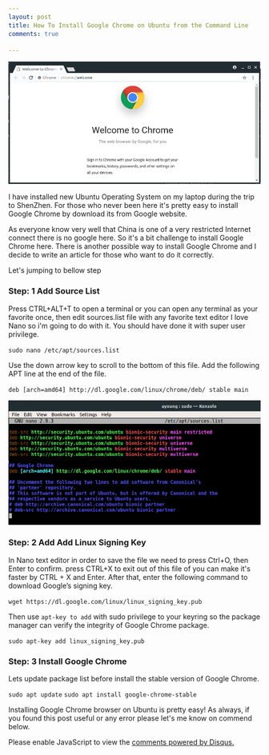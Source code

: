 ```yaml
---
layout: post
title: How To Install Google Chrome on Ubuntu from the Command Line
comments: true

---
```

![](https://raw.githubusercontent.com/mrayoung/ayoungnotes.github.io/master/_posts/img/chrome.png)

I have installed new Ubuntu Operating System on my laptop during the trip to ShenZhen. For those who never been here it's pretty easy to install Google Chrome by download its from Google website.

As everyone know very well that China is one of a very restricted Internet connect there is no google here. So it's a bit challenge to install Google Chrome here. There is another possible way to install Google Chrome and I decide to write an article for those who want to do it correctly.

Let's jumping to bellow step

### Step: 1 Add Source List

Press CTRL+ALT+T to open a terminal or you can open any terminal as your favorite once, then edit sources.list file with any favorite text editor I love Nano so i'm going to do with it. You should have done it with super user privilege.

`sudo nano /etc/apt/sources.list`

Use the down arrow key to scroll to the bottom of this file. Add the following APT line at the end of the file.

`deb [arch=amd64] http://dl.google.com/linux/chrome/deb/ stable main`

![](https://raw.githubusercontent.com/mrayoung/ayoungnotes.github.io/master/_posts/img/chrome_source_list.png)

### Step: 2 Add Add Linux Signing Key

In Nano text editor in order to save the file we need to press Ctrl+O, then Enter to confirm. press CTRL+X to exit out of this file of you can make it's faster by CTRL + X and Enter. After that, enter the following command to download Google’s signing key.

`wget https://dl.google.com/linux/linux_signing_key.pub`

Then use `apt-key to add`  with sudo privilege to your keyring so the package manager can verify the integrity of Google Chrome package.

`sudo apt-key add linux_signing_key.pub`

### Step: 3 Install Google Chrome

Lets update package list before install the stable version of Google Chrome.

`sudo apt update`
`sudo apt install google-chrome-stable`

Installing Google Chrome browser on Ubuntu is pretty easy! As always, if you found this post useful or any error please let's me know on commend below.

<div id="disqus_thread"></div>
<script>

/**
*  RECOMMENDED CONFIGURATION VARIABLES: EDIT AND UNCOMMENT THE SECTION BELOW TO INSERT DYNAMIC VALUES FROM YOUR PLATFORM OR CMS.
*  LEARN WHY DEFINING THESE VARIABLES IS IMPORTANT: https://disqus.com/admin/universalcode/#configuration-variables*/
/*
var disqus_config = function () {
this.page.url = PAGE_URL;  // Replace PAGE_URL with your page's canonical URL variable
this.page.identifier = PAGE_IDENTIFIER; // Replace PAGE_IDENTIFIER with your page's unique identifier variable
};
*/
(function() { // DON'T EDIT BELOW THIS LINE
var d = document, s = d.createElement('script');
s.src = 'https://https-www-ayoungnotes-com.disqus.com/embed.js';
s.setAttribute('data-timestamp', +new Date());
(d.head || d.body).appendChild(s);
})();
</script>
<noscript>Please enable JavaScript to view the <a href="https://disqus.com/?ref_noscript">comments powered by Disqus.</a></noscript>

<script id="dsq-count-scr" src="//https-www-ayoungnotes-com.disqus.com/count.js" async></script>
